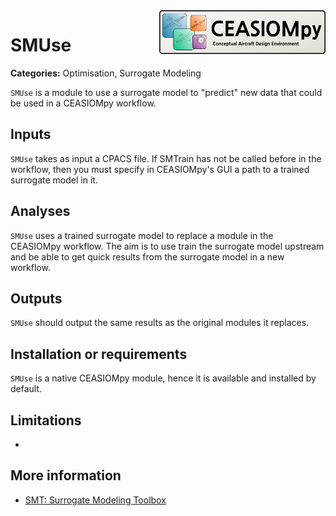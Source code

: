 
<img align="right" height="70" src="../../documents/logos/CEASIOMpy_banner_main.png">

# SMUse

**Categories:** Optimisation, Surrogate Modeling

`SMUse` is a module to use a surrogate model to "predict" new data that could be used in a CEASIOMpy workflow.

## Inputs

`SMUse` takes as input a CPACS file.
If SMTrain has not be called before in the workflow, then you must specify in CEASIOMpy's GUI a path to a trained surrogate model in it.

## Analyses

`SMUse` uses a trained surrogate model to replace a module in the CEASIOMpy workflow. The aim is to use train the surrogate model upstream and be able to get quick results from the surrogate model in a new workflow.

## Outputs

`SMUse` should output the same results as the original modules it replaces.

## Installation or requirements

`SMUse` is a native CEASIOMpy module, hence it is available and installed by default. 

## Limitations

- 

## More information
- [SMT: Surrogate Modeling Toolbox](https://smt.readthedocs.io/en/latest/)
